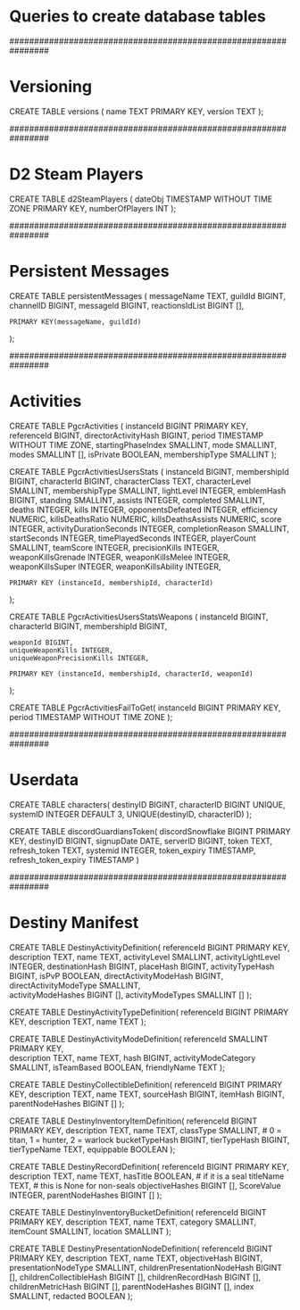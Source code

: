 # Queries to create database tables

################################################################
# Versioning

CREATE TABLE versions (
    name TEXT PRIMARY KEY, 
    version TEXT
);

################################################################
# D2 Steam Players

CREATE TABLE d2SteamPlayers (
    dateObj TIMESTAMP WITHOUT TIME ZONE PRIMARY KEY, 
    numberOfPlayers INT
);

################################################################
# Persistent Messages

CREATE TABLE persistentMessages (
    messageName TEXT, 
    guildId BIGINT, 
    channelID BIGINT, 
    messageId BIGINT, 
    reactionsIdList BIGINT [], 
    
    PRIMARY KEY(messageName, guildId)
);

################################################################
# Activities

CREATE TABLE PgcrActivities (
	instanceId BIGINT PRIMARY KEY, 
	referenceId BIGINT,
	directorActivityHash BIGINT,
	period TIMESTAMP WITHOUT TIME ZONE,
	startingPhaseIndex SMALLINT,
	mode SMALLINT,
	modes SMALLINT [],
	isPrivate BOOLEAN,
	membershipType SMALLINT
);

CREATE TABLE PgcrActivitiesUsersStats (
	instanceId BIGINT,
	membershipId BIGINT,
	characterId BIGINT,
	characterClass TEXT,
	characterLevel SMALLINT,
	membershipType SMALLINT,
	lightLevel INTEGER,
	emblemHash BIGINT,
	standing SMALLINT,
	assists INTEGER,
	completed SMALLINT,
	deaths INTEGER,
	kills INTEGER,
	opponentsDefeated INTEGER,
	efficiency NUMERIC,
	killsDeathsRatio NUMERIC,
	killsDeathsAssists NUMERIC,
	score INTEGER,
	activityDurationSeconds INTEGER,
	completionReason SMALLINT,
	startSeconds INTEGER,
	timePlayedSeconds INTEGER,
	playerCount SMALLINT,
	teamScore INTEGER,
	precisionKills INTEGER,
	weaponKillsGrenade INTEGER,
	weaponKillsMelee INTEGER,
	weaponKillsSuper INTEGER,
	weaponKillsAbility INTEGER,
	
	PRIMARY KEY (instanceId, membershipId, characterId)
);

CREATE TABLE PgcrActivitiesUsersStatsWeapons (
	instanceId BIGINT,
	characterId BIGINT,
	membershipId BIGINT,
	
	weaponId BIGINT,
	uniqueWeaponKills INTEGER,
	uniqueWeaponPrecisionKills INTEGER,

	PRIMARY KEY (instanceId, membershipId, characterId, weaponId)
);

CREATE TABLE PgcrActivitiesFailToGet(
	instanceId BIGINT PRIMARY KEY,
	period TIMESTAMP WITHOUT TIME ZONE
);

################################################################
# Userdata

CREATE TABLE characters(
	destinyID BIGINT,
	characterID BIGINT UNIQUE,
	systemID INTEGER DEFAULT 3,
	UNIQUE(destinyID, characterID)
);


CREATE TABLE discordGuardiansToken(
	discordSnowflake BIGINT PRIMARY KEY,
	destinyID BIGINT,
	signupDate DATE,
	serverID BIGINT,
	token TEXT,
	refresh_token TEXT,
	systemid INTEGER,
	token_expiry TIMESTAMP,
	refresh_token_expiry TIMESTAMP
)

################################################################
# Destiny Manifest

CREATE TABLE DestinyActivityDefinition(
	referenceId BIGINT PRIMARY KEY,
	description TEXT,
	name TEXT,
	activityLevel SMALLINT,
	activityLightLevel INTEGER,
	destinationHash BIGINT,
	placeHash BIGINT,
	activityTypeHash BIGINT,
	isPvP BOOLEAN,
	directActivityModeHash BIGINT,    
	directActivityModeType SMALLINT,  
	activityModeHashes BIGINT [],
	activityModeTypes SMALLINT []
);

CREATE TABLE DestinyActivityTypeDefinition(
	referenceId BIGINT PRIMARY KEY,
	description TEXT,
	name TEXT
);

CREATE TABLE DestinyActivityModeDefinition(
	referenceId SMALLINT PRIMARY KEY,               
	description TEXT,
	name TEXT,
	hash BIGINT,
	activityModeCategory SMALLINT,
	isTeamBased BOOLEAN,
	friendlyName TEXT
);

CREATE TABLE DestinyCollectibleDefinition(
	referenceId BIGINT PRIMARY KEY,
	description TEXT,
	name TEXT,
	sourceHash BIGINT,
	itemHash BIGINT,
	parentNodeHashes BIGINT []
);

CREATE TABLE DestinyInventoryItemDefinition(
	referenceId BIGINT PRIMARY KEY,
	description TEXT,
	name TEXT,
	classType SMALLINT,                         # 0 = titan, 1 = hunter, 2 = warlock
	bucketTypeHash BIGINT,
	tierTypeHash BIGINT,
	tierTypeName TEXT,
	equippable BOOLEAN
);

CREATE TABLE DestinyRecordDefinition(
	referenceId BIGINT PRIMARY KEY,
	description TEXT,
	name TEXT,
	hasTitle BOOLEAN,                           # if it is a seal
	titleName TEXT,                             # this is None for non-seals
	objectiveHashes BIGINT [],
	ScoreValue INTEGER,
	parentNodeHashes BIGINT []
);

CREATE TABLE DestinyInventoryBucketDefinition(
	referenceId BIGINT PRIMARY KEY,
	description TEXT,
	name TEXT,
	category SMALLINT,
	itemCount SMALLINT,
	location SMALLINT
);

CREATE TABLE DestinyPresentationNodeDefinition(
	referenceId BIGINT PRIMARY KEY,
	description TEXT,
	name TEXT,
	objectiveHash BIGINT,
	presentationNodeType SMALLINT,
	childrenPresentationNodeHash BIGINT [],
	childrenCollectibleHash BIGINT [],
	childrenRecordHash BIGINT [],
	childrenMetricHash BIGINT [],
	parentNodeHashes BIGINT [],
	index SMALLINT,
	redacted BOOLEAN
);

